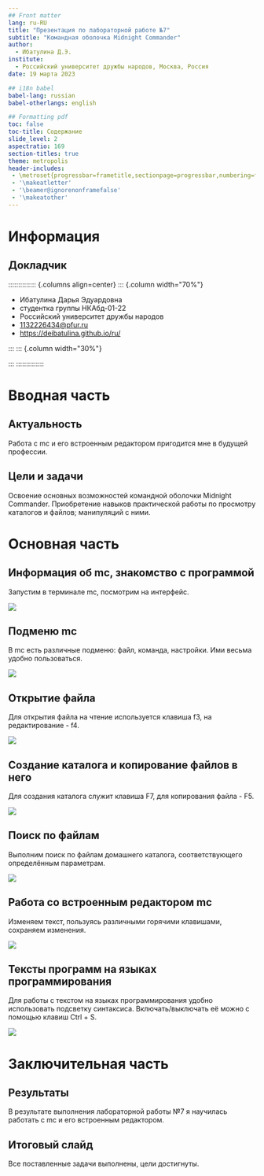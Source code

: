 ```yaml
---
## Front matter
lang: ru-RU
title: "Презентация по лабораторной работе №7"
subtitle: "Командная оболочка Midnight Commander"
author:
  - Ибатулина Д.Э.
institute:
  - Российский университет дружбы народов, Москва, Россия
date: 19 марта 2023

## i18n babel
babel-lang: russian
babel-otherlangs: english

## Formatting pdf
toc: false
toc-title: Содержание
slide_level: 2
aspectratio: 169
section-titles: true
theme: metropolis
header-includes:
 - \metroset{progressbar=frametitle,sectionpage=progressbar,numbering=fraction}
 - '\makeatletter'
 - '\beamer@ignorenonframefalse'
 - '\makeatother'
---
```


# Информация

## Докладчик

:::::::::::::: {.columns align=center}
::: {.column width="70%"}

  * Ибатулина Дарья Эдуардовна
  * студентка группы НКАбд-01-22
  * Российский университет дружбы народов
  * [1132226434@pfur.ru](mailto:1132226434@pfur.ru)
  * <https://deibatulina.github.io/ru/>

:::
::: {.column width="30%"}


:::
::::::::::::::

# Вводная часть

## Актуальность

  Работа с mc и его встроенным редактором пригодится мне в будущей профессии.

## Цели и задачи

  Освоение основных возможностей командной оболочки Midnight Commander. Приобретение навыков практической работы по просмотру каталогов и файлов; манипуляций с ними.

# Основная часть

## Информация об mc, знакомство с программой

  Запустим в терминале mc, посмотрим на интерфейс.
  
![](image/2.png)

## Подменю mc

  В mc есть различные подменю: файл, команда, настройки. Ими весьма удобно пользоваться.
  
![](image/4.png)

## Открытие файла

  Для открытия файла на чтение используется клавиша f3, на редактирование - f4.
  
![](image/5.2.png)

## Создание каталога и копирование файлов в него

  Для создания каталога служит клавиша F7, для копирования файла - F5.

![](image/5.4.png)

## Поиск по файлам

  Выполним поиск по файлам домашнего каталога, соответствующего определённым параметрам.
  
![](image/6.1.png)

## Работа со встроенным редактором mc

  Изменяем текст, пользуясь различными горячими клавишами, сохраняем изменения.
  
![](image/8.8.png)

## Тексты программ на языках программирования

  Для работы с текстом на языках программирования удобно использовать подсветку синтаксиса. Включать/выключать её можно с помощью клавиш Ctrl + S.
  
![](image/8.11.png)

# Заключительная часть

## Результаты

  В результате выполнения лабораторной работы №7 я научилась работать с mc и его встроенным редактором.

## Итоговый слайд

  Все поставленные задачи выполнены, цели достигнуты.

